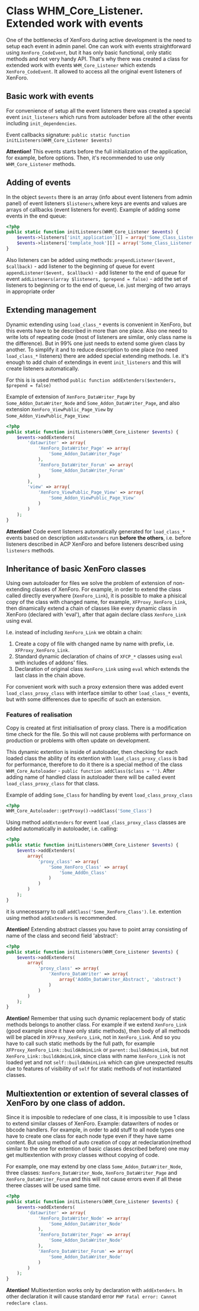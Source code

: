 Class WHM_Core_Listener. Extended work with events
==================================================
One of the bottlenecks of XenForo during active development is the need to setup each event in admin panel. One can work with events straightforward using `XenForo_CodeEvent`, but it has only basic functional, only static methods and not very handy API. That's why there was created a class for extended work with events `WHM_Core_Listener` which extends  `XenForo_CodeEvent`. It allowed to access all the original event listeners of XenForo.

Basic work with events
----------------------
For convenience of setup all the event listeners there was created a special event `init_listeners` which runs from autoloader before all the other events including `init_dependencies`.

Event callbacks signature:
`public static function initListeners(WHM_Core_Listener $events)`

**Attention!** This events starts before the full initialization of the application, for example, before options. Then, it's recommended to use only `WHM_Core_Listener` methods.

Adding of events
----------------
In the object `$events` there is an array (info about event listeners from admin panel) of event listeners  `$listeners`,where keys are events and values are arrays of callbacks (event listeners for event).
Example of adding some events in the end queue:

~~~php
<?php
public static function initListeners(WHM_Core_Listener $events) {
	$events->listeners['init_application'][] = array('Some_Class_Listener', 'initApplication');
	$events->listeners['template_hook'][] = array('Some_Class_Listener', 'templateHook');
}
~~~
Also listeners can be added using methods:
`prependListener($event, $callback)` - add listener to the beginning of queue for event
`appendListener($event, $callback)` - add listener to the end of queue for event
`addListeners(array $listeners, $prepend = false)` - add the set of listeners to beginning or to the end of queue, i.e. just merging of two arrays in appropriate order

Extending management
--------------------
Dynamic extending using `load_class_*` events is convenient in XenForo, but this events have to be described in more than one place. Also one need to write lots of repeating code (most of listeners are similar, only class name is the difference). But in 99% one just needs to extend some given class by another.
To simplify it and to reduce description to one place (no need `load_class_*` listeners) there are added special extending methods. I.e. it's enough to add chain of extendings in event `init_listeners` and this will create listeners automatically.

For this is is used method
`public function addExtenders($extenders, $prepend = false)`

Example of extension of `XenForo_DataWriter_Page` by `Some_Addon_DataWriter_Node` and `Some_Addon_DataWriter_Page`, and also
extension `XenForo_ViewPublic_Page_View` by `Some_Addon_ViewPublic_Page_View`:

~~~php
<?php
public static function initListeners(WHM_Core_Listener $events) {
	$events->addExtenders(
        'datawriter' => array(
            'XenForo_DataWriter_Page' => array(
                'Some_Addon_DataWriter_Page'
            ),
            'XenForo_DataWriter_Forum' => array(
                'Some_Addon_DataWriter_Forum'
            )
        ),
        'view' => array(
            'XenForo_ViewPublic_Page_View' => array(
                'Some_Addon_ViewPublic_Page_View'
            )
        )
	);
}
~~~
**Attention!** Code event listeners automatically generated for `load_class_*` events based on description `addExtenders` run **before the others**, i.e. before listeners described in ACP XenForo and before listeners described using `listeners` methods.

Inheritance of basic XenForo classes
------------------------------------
Using own autoloader for files we solve the problem of extension of non-extending classes of XenForo.
For example, in order to extend the class called directly everywhere (`XenForo_Link`), it is possible to make a phisical copy of the class with changed name, for example, `XFProxy_XenForo_Link`, then dinamically extend a chain of classes like every dynamic class in XenForo (declared with 'eval'), after that again declare class `XenForo_Link` using eval.

I.e. instead of including `XenForo_Link` we obtain a chain:

1. Create a copy of file with changed name by name with prefix, i.e. `XFProxy_XenForo_Link`.
2. Standard dynamic declaration of chains of `XFCP_*` classes using `eval` with includes of addons' files.
3. Declaration of original class `XenForo_Link` using `eval` which extends the last class in the chain above.

For convenient work with such a proxy extension there was added event `load_class_proxy_class` with interface similar to other `load_class_*` events, but with some differences due to specific of such an extension.

### Features of realisation
Copy is created at first initialisation of proxy class. There is a modification time check for the file. So this will not cause problems with performance on production or problems with often update on development.

This dynamic extention is inside of autoloader, then checking for each loaded class the ability of its extention with `load_class_proxy_class` is bad for performance, therefore to do it there is a special method of the class `WHM_Core_Autoloader` - `public function addClass($class = '')`. After adding name of handled class in autoloader there will be called event `load_class_proxy_class` for that class.

Example of adding  `Some_Class` for handling by event `load_class_proxy_class`

~~~php
<?php
WHM_Core_Autoloader::getProxy()->addClass('Some_Class')
~~~

Using method `addExtenders` for event `load_class_proxy_class` classes are added automatically in autoloader, i.e. calling:

~~~php
<?php
public static function initListeners(WHM_Core_Listener $events) {
	$events->addExtenders(
		array(
	        'proxy_class' => array(
		        'Some_XenForo_Class' => array(
			        'Some_AddOn_Class'
		        )
	        )
		)
	);
}
~~~
it is unnecessarry to call `addClass('Some_XenForo_Class')`.
I.e. extention using method `addExtenders` is recommended.

**Atention!** Extending abstract classes you have to point array consisting of name of the class and second field 'abstract':

~~~php
<?php
public static function initListeners(WHM_Core_Listener $events) {
	$events->addExtenders(
		array(
	        'proxy_class' => array(
				'XenForo_DataWriter' => array(
					array('AddOn_DataWriter_Abstract', 'abstract')
				)
			)
		)
	);
}
~~~

**Atention!** Remember that using such dynamic replacement body of static methods belongs to another class.
For example if we extend `XenForo_Link` (good example since it have only static methods), then body of all methods will be placed in `XFProxy_XenForo_Link`, not in `XenForo_Link`. And so you have to call such static methods by the full path, for example `XFProxy_XenForo_Link::buildAdminLink` or `parent::buildAdminLink`, but not `XenForo_Link::buildAdminLink`, since class with name `XenForo_Link` is not loaded yet and not `self::buildAdminLink` which can give unexpected results due to features of visibility of `self` for static methods of not instantiated classes.

Multiextention or extention of several classes of XenForo by one class of addon.
--------------------------------------------------------------------------------
Since it is imposible to redeclare of one class, it is impossible to use 1 class to extend similar classes of XenForo. Example: datawriters of nodes or bbcode handlers. For example, in order to add stuff to all node types one have to create one class for each node type even if they have same content.
But using method of auto creation of copy at redeclaration(method similar to the one for extention of basic classes described before) one may get multiextention with proxy classes without copying of code.

For example, one may extend by one class `Some_Addon_DataWriter_Node`, three classes: `XenForo_DataWriter_Node`, `XenForo_DataWriter_Page` and `XenForo_DataWriter_Forum` and this will not cause errors even if all these theree classes will be used same timе.

~~~php
<?php
public static function initListeners(WHM_Core_Listener $events) {
	$events->addExtenders(
        'datawriter' => array(
            'XenForo_DataWriter_Node' => array(
                'Some_Addon_DataWriter_Node'
            ),
            'XenForo_DataWriter_Page' => array(
                'Some_Addon_DataWriter_Node'
            ),
            'XenForo_DataWriter_Forum' => array(
                'Some_Addon_DataWriter_Node'
            )
        )
	);
}
~~~
**Atention!** Multiextention works only by declaration with `addExtenders`. In other declaration it will cause standard error `PHP Fatal error: Cannot redeclare class`.
